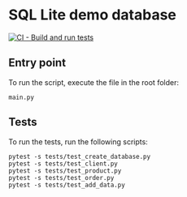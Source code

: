 # SQL Lite demo database

[![CI - Build and run tests](https://github.com/simonsuthers/sqllite/actions/workflows/ci.yml/badge.svg)](https://github.com/simonsuthers/sqllite/actions/workflows/ci.yml)

## Entry point
To run the script, execute the file in the root folder:
```
main.py
```

## Tests

To run the tests, run the following scripts:
```
pytest -s tests/test_create_database.py
pytest -s tests/test_client.py
pytest -s tests/test_product.py
pytest -s tests/test_order.py
pytest -s tests/test_add_data.py
```